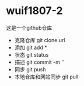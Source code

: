 # wuif1807-2
这是一个github仓库

* 克隆仓库 git clone url
* 添加    git add *
* 状态  git status 
* 描述  git commit -m ''
* 同步  git push
* 本地仓库和网站同步  git pull

